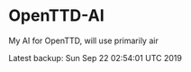# OpenTTD-AI
My AI for OpenTTD, will use primarily air

Latest backup: Sun Sep 22 02:54:01 UTC 2019
